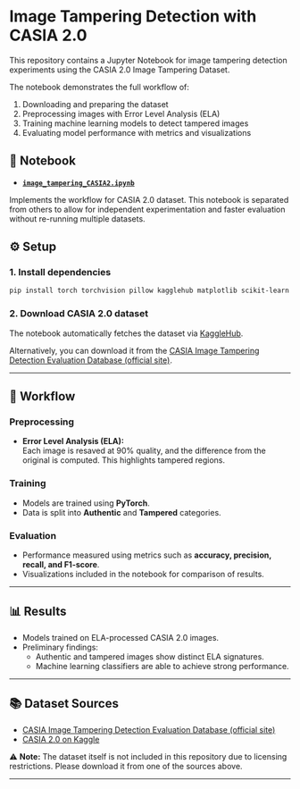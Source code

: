 # Image Tampering Detection with CASIA 2.0

This repository contains a Jupyter Notebook for image tampering detection experiments using the CASIA 2.0 Image Tampering Dataset.

The notebook demonstrates the full workflow of:
1. Downloading and preparing the dataset
2. Preprocessing images with Error Level Analysis (ELA)
3. Training machine learning models to detect tampered images
4. Evaluating model performance with metrics and visualizations

## 📓 Notebook

- **[`image_tampering_CASIA2.ipynb`](./image_tampering_CASIA2.ipynb)**  

Implements the workflow for CASIA 2.0 dataset.
This notebook is separated from others to allow for independent experimentation and faster evaluation without re-running multiple datasets.

## ⚙️ Setup

### 1. Install dependencies

```bash
pip install torch torchvision pillow kagglehub matplotlib scikit-learn
```

### 2. Download CASIA 2.0 dataset
The notebook automatically fetches the dataset via [KaggleHub](https://www.kaggle.com/datasets/divg07/casia-20-image-tampering-detection-dataset).  

Alternatively, you can download it from the [CASIA Image Tampering Detection Evaluation Database (official site)](https://forensics.idealtest.org/).

---

## 🚀 Workflow

### Preprocessing
- **Error Level Analysis (ELA):**  
  Each image is resaved at 90% quality, and the difference from the original is computed. This highlights tampered regions.  

### Training
- Models are trained using **PyTorch**.  
- Data is split into **Authentic** and **Tampered** categories.  

### Evaluation
- Performance measured using metrics such as **accuracy, precision, recall, and F1-score**.  
- Visualizations included in the notebook for comparison of results.  

---

## 📊 Results
- Models trained on ELA-processed CASIA 2.0 images.  
- Preliminary findings:  
  - Authentic and tampered images show distinct ELA signatures.  
  - Machine learning classifiers are able to achieve strong performance.  


---

## 📚 Dataset Sources
- [CASIA Image Tampering Detection Evaluation Database (official site)](https://forensics.idealtest.org/)  
- [CASIA 2.0 on Kaggle](https://www.kaggle.com/datasets/divg07/casia-20-image-tampering-detection-dataset)  

⚠️ **Note:** The dataset itself is not included in this repository due to licensing restrictions. Please download it from one of the sources above.

---
